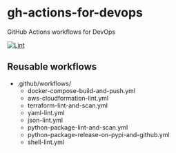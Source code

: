 gh-actions-for-devops
=====================

GitHub Actions workflows for DevOps

[![Lint](https://github.com/dceoy/gh-actions-for-devops/actions/workflows/github-yaml-lint.yml/badge.svg)](https://github.com/dceoy/gh-actions-for-devops/actions/workflows/github-yaml-lint.yml)

Reusable workflows
------------------

- .github/workflows/
  - docker-compose-build-and-push.yml
  - aws-cloudformation-lint.yml
  - terraform-lint-and-scan.yml
  - yaml-lint.yml
  - json-lint.yml
  - python-package-lint-and-scan.yml
  - python-package-release-on-pypi-and-github.yml
  - shell-lint.yml
